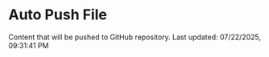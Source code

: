 # Auto Push File

Content that will be pushed to GitHub repository.
Last updated: 07/22/2025, 09:31:41 PM